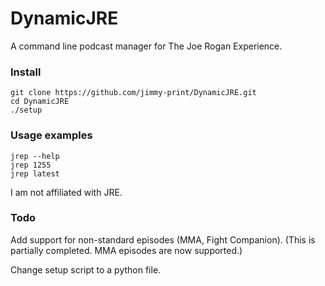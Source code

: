 # DynamicJRE
A command line podcast manager for The Joe Rogan Experience.

### Install
    git clone https://github.com/jimmy-print/DynamicJRE.git
    cd DynamicJRE
    ./setup
### Usage examples
    jrep --help
    jrep 1255
    jrep latest
I am not affiliated with JRE.

### Todo
Add support for non-standard episodes (MMA, Fight Companion).
(This is partially completed. MMA episodes are now supported.)

Change setup script to a python file.
